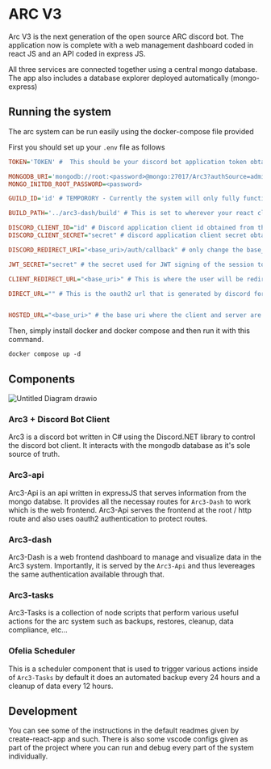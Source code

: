 # ARC V3

Arc V3 is the next generation of the open source ARC discord bot. The application now is complete with a web management dashboard coded in react JS and an API coded in express JS. 

All three services are connected together using a central mongo database. The app also includes a database explorer deployed automatically (mongo-express)

## Running the system

The arc system can be run easily using the docker-compose file provided

First you should set up your `.env` file as follows
```ini
TOKEN='TOKEN' #  This should be your discord bot application token obtained from the discord developer portal.

MONGODB_URI='mongodb://root:<password>@mongo:27017/Arc3?authSource=admin' # passwords here and the mongo_inidn_root_password should match
MONGO_INITDB_ROOT_PASSWORD=<password>

GUILD_ID='id' # TEMPORORY - Currently the system will only fully function on one main server. Input it's ID here. 

BUILD_PATH='../arc3-dash/build' # This is set to wherever your react client build will be relative to the expess server.

DISCORD_CLIENT_ID="id" # Discord application client id obtained from the discord developer portal.
DISCORD_CLIENT_SECRET="secret" # discord application client secret obtained from the discord developer portal.

DISCORD_REDIRECT_URI="<base_uri>/auth/callback" # only change the base_uri part unless you know what you are doing. This will control where the user is redirected apon login. The base_uri shoudl match the one found in the client_redirect_url variable and the hosted_url

JWT_SECRET="secret" # the secret used for JWT signing of the session tokens.

CLIENT_REDIRECT_URL="<base_uri>" # This is where the user will be redirected after logging in sucessfully.

DIRECT_URL="" # This is the oauth2 url that is generated by discord for the login link. Create this in the discord developer portal. 


HOSTED_URL="<base_uri>" # the base uri where the client and server are hosted.

```

Then, simply install docker and docker compose and then run it with this command.
```
docker compose up -d
```

## Components

![Untitled Diagram drawio](https://github.com/IzzyDotExe/ARC3/assets/44146685/a109f9aa-51c6-4270-84bb-a865214e9c2c)

### Arc3 + Discord Bot Client

Arc3 is a discord bot written in C# using the Discord.NET library to control the discord bot client. It interacts with the mongodb database as it's sole source of truth. 

### Arc3-api

Arc3-Api is an api written in expressJS that serves information from the mongo databse. It provides all the necessay routes for `Arc3-Dash` to work which is the web frontend. Arc3-Api serves the frontend at the root / http route and also uses oauth2 authentication to protect routes.

### Arc3-dash

Arc3-Dash is a web frontend dashboard to manage and visualize data in the Arc3 system. Importantly, it is served by the `Arc3-Api` and thus levereages the same authentication available through that.

### Arc3-tasks

Arc3-Tasks is a collection of node scripts that perform various useful actions for the arc system such as backups, restores, cleanup, data compliance, etc...

### Ofelia Scheduler

This is a scheduler component that is used to trigger various actions inside of `Arc3-Tasks` by default it does an automated backup every 24 hours and a cleanup of data every 12 hours.

## Development

You can see some of the instructions in the default readmes given by create-react-app and such. There is also some vscode configs given as part of the project where you can run and debug every part of the system individually.
